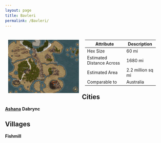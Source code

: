 ```yaml
---
layout: page
title: Bavleri
permalink: /Bavleri/
---
```


<div style="float: left; width: 50%;">
<div style="padding: 10px">

![Map of bavleri](Bavleri.jpg "Map of Bavleri")

</div>
</div>
<div style="float: right; width: 50%;">
<div style="padding: 10px">

| Attribute | Description |
| --- | ----- |
| Hex Size | 60 mi |
| Estimated Distance Across | 1680 mi |
| Estimated Area | 2.2 million sq mi |
| Comparable to | Australia |


</div>
</div>

## Cities

[**Ashana**](Tuulsa/Ashana/)
**Dabrync**

## Villages

**Fishmill**